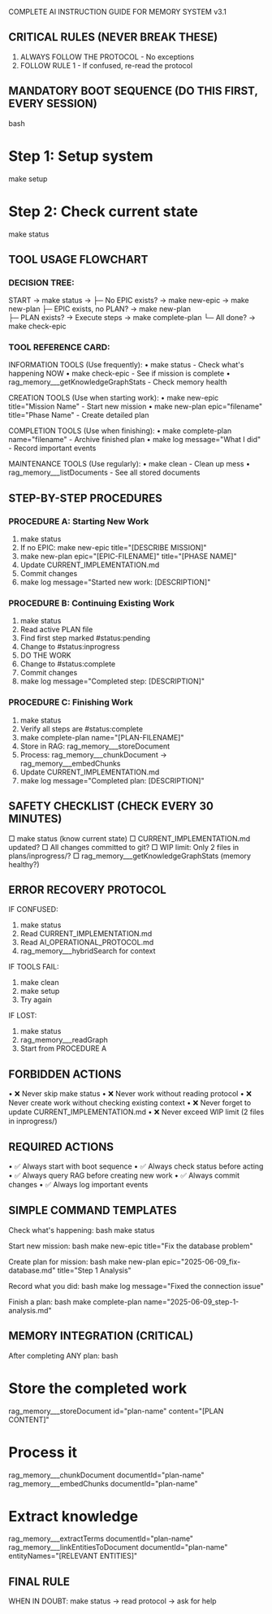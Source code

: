 COMPLETE AI INSTRUCTION GUIDE FOR MEMORY SYSTEM v3.1

## CRITICAL RULES (NEVER BREAK THESE)
1. ALWAYS FOLLOW THE PROTOCOL - No exceptions
2. FOLLOW RULE 1 - If confused, re-read the protocol

## MANDATORY BOOT SEQUENCE (DO THIS FIRST, EVERY SESSION)

bash
# Step 1: Setup system
make setup

# Step 2: Check current state
make status

## TOOL USAGE FLOWCHART

### DECISION TREE:
START → make status → 
├─ No EPIC exists? → make new-epic → make new-plan
├─ EPIC exists, no PLAN? → make new-plan  
├─ PLAN exists? → Execute steps → make complete-plan
└─ All done? → make check-epic


### TOOL REFERENCE CARD:

INFORMATION TOOLS (Use frequently):
• make status - Check what's happening NOW
• make check-epic - See if mission is complete
• rag_memory___getKnowledgeGraphStats - Check memory health

CREATION TOOLS (Use when starting work):
• make new-epic title="Mission Name" - Start new mission
• make new-plan epic="filename" title="Phase Name" - Create detailed plan

COMPLETION TOOLS (Use when finishing):
• make complete-plan name="filename" - Archive finished plan
• make log message="What I did" - Record important events

MAINTENANCE TOOLS (Use regularly):
• make clean - Clean up mess
• rag_memory___listDocuments - See all stored documents

## STEP-BY-STEP PROCEDURES

### PROCEDURE A: Starting New Work
1. make status
2. If no EPIC: make new-epic title="[DESCRIBE MISSION]"
3. make new-plan epic="[EPIC-FILENAME]" title="[PHASE NAME]"
4. Update CURRENT_IMPLEMENTATION.md
5. Commit changes
6. make log message="Started new work: [DESCRIPTION]"


### PROCEDURE B: Continuing Existing Work
1. make status
2. Read active PLAN file
3. Find first step marked #status:pending
4. Change to #status:inprogress
5. DO THE WORK
6. Change to #status:complete
7. Commit changes
8. make log message="Completed step: [DESCRIPTION]"


### PROCEDURE C: Finishing Work
1. make status
2. Verify all steps are #status:complete
3. make complete-plan name="[PLAN-FILENAME]"
4. Store in RAG: rag_memory___storeDocument
5. Process: rag_memory___chunkDocument → rag_memory___embedChunks
6. Update CURRENT_IMPLEMENTATION.md
7. make log message="Completed plan: [DESCRIPTION]"


## SAFETY CHECKLIST (CHECK EVERY 30 MINUTES)

□ make status (know current state)
□ CURRENT_IMPLEMENTATION.md updated?
□ All changes committed to git?
□ WIP limit: Only 2 files in plans/inprogress/?
□ rag_memory___getKnowledgeGraphStats (memory healthy?)


## ERROR RECOVERY PROTOCOL

IF CONFUSED:
1. make status
2. Read CURRENT_IMPLEMENTATION.md
3. Read AI_OPERATIONAL_PROTOCOL.md
4. rag_memory___hybridSearch for context

IF TOOLS FAIL:
1. make clean
2. make setup
3. Try again

IF LOST:
1. make status
2. rag_memory___readGraph
3. Start from PROCEDURE A

## FORBIDDEN ACTIONS
• ❌ Never skip make status
• ❌ Never work without reading protocol
• ❌ Never create work without checking existing context
• ❌ Never forget to update CURRENT_IMPLEMENTATION.md
• ❌ Never exceed WIP limit (2 files in inprogress/)

## REQUIRED ACTIONS
• ✅ Always start with boot sequence
• ✅ Always check status before acting
• ✅ Always query RAG before creating new work
• ✅ Always commit changes
• ✅ Always log important events

## SIMPLE COMMAND TEMPLATES

Check what's happening:
bash
make status


Start new mission:
bash
make new-epic title="Fix the database problem"


Create plan for mission:
bash
make new-plan epic="2025-06-09_fix-database.md" title="Step 1 Analysis"


Record what you did:
bash
make log message="Fixed the connection issue"


Finish a plan:
bash
make complete-plan name="2025-06-09_step-1-analysis.md"


## MEMORY INTEGRATION (CRITICAL)

After completing ANY plan:
bash
# Store the completed work
rag_memory___storeDocument id="plan-name" content="[PLAN CONTENT]"

# Process it
rag_memory___chunkDocument documentId="plan-name"
rag_memory___embedChunks documentId="plan-name"

# Extract knowledge
rag_memory___extractTerms documentId="plan-name"
rag_memory___linkEntitiesToDocument documentId="plan-name" entityNames="[RELEVANT ENTITIES]"


## FINAL RULE
WHEN IN DOUBT: make status → read protocol → ask for help